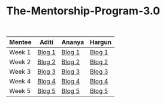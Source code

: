 # The-Mentorship-Program-3.0
<br/>

| Mentee  | Aditi | Ananya | Hargun |
| ------------- | ------------- | ------------- | ------------- |
| Week 1  | [Blog 1](https://aditigupta1025.medium.com/women-who-code-mentorship-program-3-0-week-1-7f5386a36b18)  | [Blog 1](https://ananyachaurasia202.medium.com/women-who-code-delhi-mentorship-program-3-0-week-1-406b68884bb7)  | [Blog 1](https://hargun-11912030.medium.com/women-who-code-delhi-mentorship-program-3-0-week-1-87b9957d5f9)  |
| Week 2  | [Blog 2](https://aditigupta1025.medium.com/women-who-code-mentorship-program-3-0-week-2-d7842b22353c) | [Blog 2](https://ananyachaurasia202.medium.com/women-who-code-delhi-mentorship-program-3-0-week-2-1522658f09b1) | [Blog 2](https://hargun-11912030.medium.com/women-who-code-delhi-mentorship-program-3-0-week-2-72beb2799970) |
| Week 3  | [Blog 3](https://aditigupta1025.medium.com/women-who-code-mentorship-program-3-0-week-3-fcccacc5b121) | [Blog 3](https://ananyachaurasia202.medium.com/women-who-code-delhi-mentorship-program-3-0-week-3-4e5ec890f9c5) | [Blog 3](https://hargun-11912030.medium.com/women-who-code-mentorship-program-3-0-week-3-f87336c8c098) |
| Week 4  | [Blog 4](https://aditigupta1025.medium.com/women-who-code-mentorship-program-3-0-week-4-d95045672655) | [Blog 4](https://ananyachaurasia202.medium.com/women-who-code-delhi-mentorship-program-3-0-week-4-859d844d66c6) | [Blog 4](https://hargun-11912030.medium.com/women-who-code-delhi-mentorship-program-3-0-week-4-1f48e0603d3) |
| Week 5  | [Blog 5](https://aditigupta1025.medium.com/women-who-code-mentorship-program-3-0-week-5-d657163b7bda) | [Blog 5](https://ananyachaurasia202.medium.com/women-who-code-delhi-mentorship-program-3-0-week-5-c5da7e1012a6) | [Blog 5](https://hargun-11912030.medium.com/women-who-code-delhi-mentorship-program-3-0-week-5-5f355d5765e0) |
